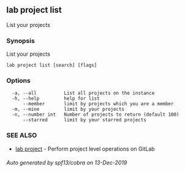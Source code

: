 ## lab project list

List your projects

### Synopsis

List your projects

```
lab project list [search] [flags]
```

### Options

```
  -a, --all          List all projects on the instance
  -h, --help         help for list
      --member       limit by projects which you are a member
  -m, --mine         limit by your projects
  -n, --number int   Number of projects to return (default 100)
      --starred      limit by your starred projects
```

### SEE ALSO

* [lab project](lab_project.md)	 - Perform project level operations on GitLab

###### Auto generated by spf13/cobra on 13-Dec-2019
